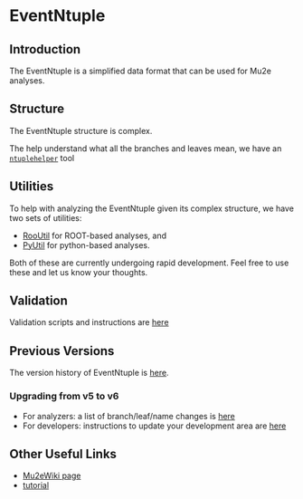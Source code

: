 # EventNtuple

## Introduction

The EventNtuple is a simplified data format that can be used for Mu2e analyses.

## Structure
The EventNtuple structure is complex.

The help understand what all the branches and leaves mean, we have an [```ntuplehelper```](doc/ntuplehelper.md) tool

## Utilities
To help with analyzing the EventNtuple given its complex structure, we have two sets of utilities:
* [RooUtil](utils/rooutil/README.md) for ROOT-based analyses, and
* [PyUtil](utils/pyutil/README.md) for python-based analyses.

Both of these are currently undergoing rapid development. Feel free to use these and let us know your thoughts.

## Validation
Validation scripts and instructions are [here](validation/README.md)

## Previous Versions
The version history of EventNtuple is [here](https://mu2ewiki.fnal.gov/wiki/EventNtuple).

### Upgrading from v5 to v6
* For analyzers: a list of branch/leaf/name changes is [here](doc/v5-to-v6.md)
* For developers: instructions to update your development area are [here](doc/v5-to-v6_developers.md)

## Other Useful Links

* [Mu2eWiki page](https://mu2ewiki.fnal.gov/wiki/EventNtuple)
* [tutorial](tutorial/README.md)
